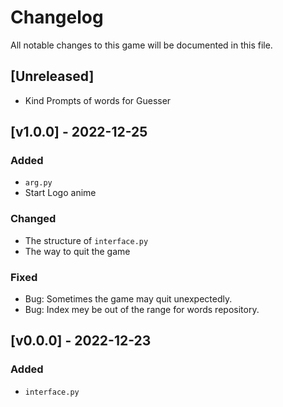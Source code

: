 # Changelog
All notable changes to this game will be documented in this file.
## [Unreleased]
- Kind Prompts of words for Guesser
## [v1.0.0] - 2022-12-25
### Added
- `arg.py`
- Start Logo anime
### Changed
- The structure of `interface.py`
- The way to quit the game
### Fixed
- Bug: Sometimes the game may quit unexpectedly.
- Bug: Index mey be out of the range for words repository.
## [v0.0.0] - 2022-12-23
### Added
- `interface.py`


